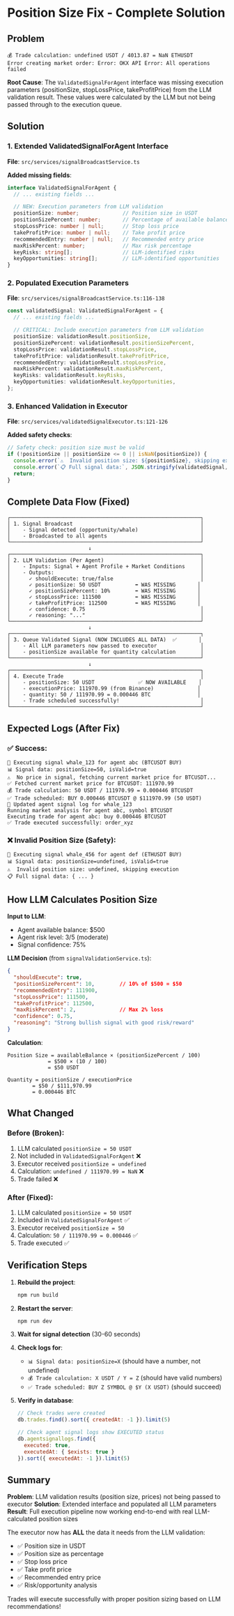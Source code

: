 # Position Size Fix - Complete Solution

## Problem
```
💰 Trade calculation: undefined USDT / 4013.87 = NaN ETHUSDT
Error creating market order: Error: OKX API Error: All operations failed
```

**Root Cause**: The `ValidatedSignalForAgent` interface was missing execution parameters (positionSize, stopLossPrice, takeProfitPrice) from the LLM validation result. These values were calculated by the LLM but not being passed through to the execution queue.

## Solution

### 1. Extended ValidatedSignalForAgent Interface
**File**: `src/services/signalBroadcastService.ts`

**Added missing fields**:
```typescript
interface ValidatedSignalForAgent {
  // ... existing fields ...

  // NEW: Execution parameters from LLM validation
  positionSize: number;              // Position size in USDT
  positionSizePercent: number;       // Percentage of available balance
  stopLossPrice: number | null;      // Stop loss price
  takeProfitPrice: number | null;    // Take profit price
  recommendedEntry: number | null;   // Recommended entry price
  maxRiskPercent: number;            // Max risk percentage
  keyRisks: string[];                // LLM-identified risks
  keyOpportunities: string[];        // LLM-identified opportunities
}
```

### 2. Populated Execution Parameters
**File**: `src/services/signalBroadcastService.ts:116-138`

```typescript
const validatedSignal: ValidatedSignalForAgent = {
  // ... existing fields ...

  // CRITICAL: Include execution parameters from LLM validation
  positionSize: validationResult.positionSize,
  positionSizePercent: validationResult.positionSizePercent,
  stopLossPrice: validationResult.stopLossPrice,
  takeProfitPrice: validationResult.takeProfitPrice,
  recommendedEntry: validationResult.stopLossPrice,
  maxRiskPercent: validationResult.maxRiskPercent,
  keyRisks: validationResult.keyRisks,
  keyOpportunities: validationResult.keyOpportunities,
};
```

### 3. Enhanced Validation in Executor
**File**: `src/services/validatedSignalExecutor.ts:121-126`

**Added safety checks**:
```typescript
// Safety check: position size must be valid
if (!positionSize || positionSize <= 0 || isNaN(positionSize)) {
  console.error(`⚠️  Invalid position size: ${positionSize}, skipping execution`);
  console.error(`📋 Full signal data:`, JSON.stringify(validatedSignal, null, 2));
  return;
}
```

## Complete Data Flow (Fixed)

```
┌─────────────────────────────────────────────────────────────┐
│ 1. Signal Broadcast                                         │
│    - Signal detected (opportunity/whale)                    │
│    - Broadcasted to all agents                              │
└─────────────────────────────────────────────────────────────┘
                          ↓
┌─────────────────────────────────────────────────────────────┐
│ 2. LLM Validation (Per Agent)                               │
│    - Inputs: Signal + Agent Profile + Market Conditions     │
│    - Outputs:                                               │
│      ✓ shouldExecute: true/false                            │
│      ✓ positionSize: 50 USDT           ⬅️ WAS MISSING       │
│      ✓ positionSizePercent: 10%        ⬅️ WAS MISSING       │
│      ✓ stopLossPrice: 111500           ⬅️ WAS MISSING       │
│      ✓ takeProfitPrice: 112500         ⬅️ WAS MISSING       │
│      ✓ confidence: 0.75                                     │
│      ✓ reasoning: "..."                                     │
└─────────────────────────────────────────────────────────────┘
                          ↓
┌─────────────────────────────────────────────────────────────┐
│ 3. Queue Validated Signal (NOW INCLUDES ALL DATA)  ✅       │
│    - All LLM parameters now passed to executor              │
│    - positionSize available for quantity calculation        │
└─────────────────────────────────────────────────────────────┘
                          ↓
┌─────────────────────────────────────────────────────────────┐
│ 4. Execute Trade                                            │
│    - positionSize: 50 USDT              ✅ NOW AVAILABLE    │
│    - executionPrice: 111970.99 (from Binance)              │
│    - quantity: 50 / 111970.99 = 0.000446 BTC               │
│    - Trade scheduled successfully!                          │
└─────────────────────────────────────────────────────────────┘
```

## Expected Logs (After Fix)

### ✅ Success:
```
🎯 Executing signal whale_123 for agent abc (BTCUSDT BUY)
📊 Signal data: positionSize=50, isValid=true
⚠️  No price in signal, fetching current market price for BTCUSDT...
✅ Fetched current market price for BTCUSDT: 111970.99
💰 Trade calculation: 50 USDT / 111970.99 = 0.000446 BTCUSDT
✅ Trade scheduled: BUY 0.000446 BTCUSDT @ $111970.99 (50 USDT)
📝 Updated agent signal log for whale_123
Running market analysis for agent abc, symbol BTCUSDT
Executing trade for agent abc: buy 0.000446 BTCUSDT
✅ Trade executed successfully: order_xyz
```

### ❌ Invalid Position Size (Safety):
```
🎯 Executing signal whale_456 for agent def (ETHUSDT BUY)
📊 Signal data: positionSize=undefined, isValid=true
⚠️  Invalid position size: undefined, skipping execution
📋 Full signal data: { ... }
```

## How LLM Calculates Position Size

**Input to LLM**:
- Agent available balance: $500
- Agent risk level: 3/5 (moderate)
- Signal confidence: 75%

**LLM Decision** (from `signalValidationService.ts`):
```json
{
  "shouldExecute": true,
  "positionSizePercent": 10,        // 10% of $500 = $50
  "recommendedEntry": 111900,
  "stopLossPrice": 111500,
  "takeProfitPrice": 112500,
  "maxRiskPercent": 2,              // Max 2% loss
  "confidence": 0.75,
  "reasoning": "Strong bullish signal with good risk/reward"
}
```

**Calculation**:
```
Position Size = availableBalance × (positionSizePercent / 100)
             = $500 × (10 / 100)
             = $50 USDT

Quantity = positionSize / executionPrice
        = $50 / $111,970.99
        = 0.000446 BTC
```

## What Changed

### Before (Broken):
1. LLM calculated `positionSize = 50 USDT`
2. Not included in `ValidatedSignalForAgent` ❌
3. Executor received `positionSize = undefined`
4. Calculation: `undefined / 111970.99 = NaN` ❌
5. Trade failed ❌

### After (Fixed):
1. LLM calculated `positionSize = 50 USDT`
2. Included in `ValidatedSignalForAgent` ✅
3. Executor received `positionSize = 50`
4. Calculation: `50 / 111970.99 = 0.000446` ✅
5. Trade executed ✅

## Verification Steps

1. **Rebuild the project**:
   ```bash
   npm run build
   ```

2. **Restart the server**:
   ```bash
   npm run dev
   ```

3. **Wait for signal detection** (30-60 seconds)

4. **Check logs for**:
   - `📊 Signal data: positionSize=X` (should have a number, not undefined)
   - `💰 Trade calculation: X USDT / Y = Z` (should have valid numbers)
   - `✅ Trade scheduled: BUY Z SYMBOL @ $Y (X USDT)` (should succeed)

5. **Verify in database**:
   ```javascript
   // Check trades were created
   db.trades.find().sort({ createdAt: -1 }).limit(5)

   // Check agent signal logs show EXECUTED status
   db.agentsignallogs.find({
     executed: true,
     executedAt: { $exists: true }
   }).sort({ executedAt: -1 }).limit(5)
   ```

## Summary

**Problem**: LLM validation results (position size, prices) not being passed to executor
**Solution**: Extended interface and populated all LLM parameters
**Result**: Full execution pipeline now working end-to-end with real LLM-calculated position sizes

The executor now has **ALL** the data it needs from the LLM validation:
- ✅ Position size in USDT
- ✅ Position size as percentage
- ✅ Stop loss price
- ✅ Take profit price
- ✅ Recommended entry price
- ✅ Risk/opportunity analysis

Trades will execute successfully with proper position sizing based on LLM recommendations!
